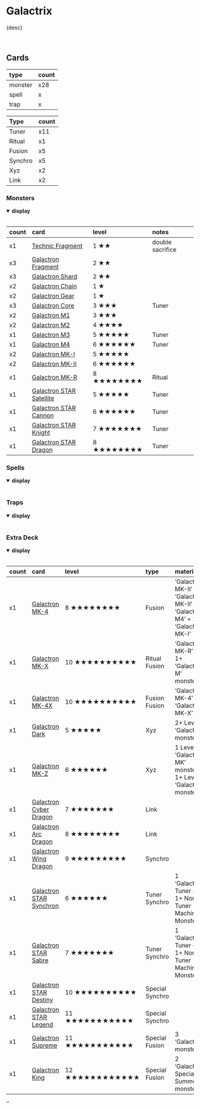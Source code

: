 # Galactrix

{desc}


<br>


## Cards

| type | count |
| :--- | :---- |
| monster | x28 |
| spell | x |
| trap | x |

| Type | count |
| :--- | :---- |
| Tuner | x11 |
| Ritual | x1 |
| Fusion | x5 |
| Synchro | x5 |
| Xyz | x2 |
| Link | x2 |

### Monsters

<details open>
  <summary> <b> display </b> </summary> <br>

| count | card | level | notes |
| :---- | :--- | :---- | :---- |
| x1 | [Technic Fragment](../cards/monsters/Technic%20Fragment.md) | 1 ★★ | double sacrifice |
| x3 | [Galactron Fragment](../cards/Galactron%20.md) | 2 ★★ | |
| x3 | [Galactron Shard](../cards/Galactron%20.md) | 2 ★★ | |
| x2 | [Galactron Chain](../cards/Galactron%20.md) | 1 ★ | |
| x2 | [Galactron Gear](../cards/Galactron%20.md) | 1 ★ | |
| x3 | [Galactron Core](../cards/Galactron%20.md) | 3 ★★★ | Tuner |
| x2 | [Galactron M1](../cards/Galactron%20.md) | 3 ★★★ | |
| x2 | [Galactron M2](../cards/Galactron%20.md) | 4 ★★★★ | |
| x1 | [Galactron M3](../cards/Galactron%20.md) | 5 ★★★★★ | Tuner |
| x1 | [Galactron M4](../cards/Galactron%20.md) | 6 ★★★★★★ | Tuner |
| x2 | [Galactron MK-I](../cards/Galactron%20.md) | 5 ★★★★★ | |
| x2 | [Galactron MK-II](../cards/Galactron%20.md) | 6 ★★★★★★ | |
| x1 | [Galactron MK-R](../cards/Galactron%20.md) | 8 ★★★★★★★★ | Ritual |
| x1 | [Galactron STAR Satellite](../cards/Galactron%20.md) | 5 ★★★★★ | Tuner |
| x1 | [Galactron STAR Cannon](../cards/Galactron%20.md) | 6 ★★★★★★ | Tuner |
| x1 | [Galactron STAR Knight](../cards/Galactron%20.md) | 7 ★★★★★★★ | Tuner |
| x1 | [Galactron STAR Dragon](../cards/Galactron%20.md) | 8 ★★★★★★★★ | Tuner |

</details>

### Spells

<details open>
  <summary> <b> display </b> </summary> <br>



</details>

### Traps

<details open>
  <summary> <b> display </b> </summary> <br>



</details>

### Extra Deck

<details open>
  <summary> <b> display </b> </summary> <br>

| count | card | level | type | material |
| :---- | :--- | :---- | :--- | :------- |
| x1 | [Galactron MK-4](../cards/Galactron%20.md) | 8 ★★★★★★★★ | Fusion | ‘Galactron MK-II’ + ‘Galactron MK-II’ OR <br> ‘Galactron M4’ + 1 ‘Galactron MK-I’ |
| x1 | [Galactron MK-X](../cards/Galactron%20.md) | 10 ★★★★★★★★★★ | Ritual Fusion | ‘Galactron MK-R’ + 1+ ‘Galactron M’ monsters |
| x1 | [Galactron MK-4X](../cards/Galactron%20.md) | 10 ★★★★★★★★★★ | Fusion Fusion | ‘Galactron MK-4’ + ‘Galactron MK-X’ |
| x1 | [Galactron Dark](../cards/Galactron%20.md) | 5 ★★★★★ | Xyz | 2+ Level 5 ‘Galactron’ monsters |
| x1 | [Galactron MK-Z](../cards/Galactron%20.md) | 6 ★★★★★★ | Xyz | 1 Level 6 ‘Galactron MK’ monster + 1+ Level 6 ‘Galactron’ monsters
| x1 | [Galactron Cyber Dragon](../cards/Galactron%20.md) | 7 ★★★★★★★ | Link |
| x1 | [Galactron Arc Dragon](../cards/Galactron%20.md) | 8 ★★★★★★★★ | Link |
| x1 | [Galactron Wing Dragon](../cards/Galactron%20.md) | 9 ★★★★★★★★★ | Synchro |
| x1 | [Galactron STAR Synchron](../cards/Galactron%20.md) | 6 ★★★★★★ | Tuner Synchro | 1 ‘Galactron’ Tuner + 1+ Non-Tuner Machine Monsters |
| x1 | [Galactron STAR Sabre](../cards/Galactron%20.md) | 7 ★★★★★★★ | Tuner Synchro | 1 ‘Galactron’ Tuner + 1+ Non-Tuner Machine Monsters |
| x1 | [Galactron STAR Destiny](../cards/Galactron%20.md) | 10 ★★★★★★★★★★ | Special Synchro | |
| x1 | [Galactron STAR Legend](../cards/Galactron%20.md) | 11 ★★★★★★★★★★★ | Special Synchro | |
| x1 | [Galactron Supreme](../cards/Galactron%20.md) | 11 ★★★★★★★★★★★ | Special Fusion | 3 ‘Galactron’ monsters |
| x1 | [Galactron King](../cards/Galactron%20.md) | 12 ★★★★★★★★★★★★ | Special Fusion | 2 ‘Galactron’ Special Summon monsters |

</details>
‘’

